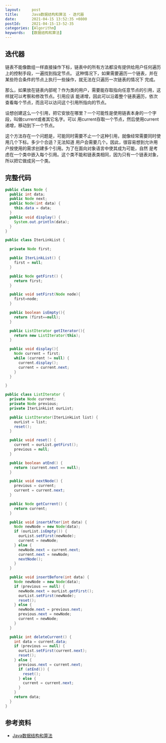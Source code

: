 ```yaml
---
layout:     post
title:      Java数据结构和算法 - 迭代器
date:       2021-04-15 13:52:35 +0800
postId:     2021-04-15-13-52-35
categories: [Algorithm]
keywords:   [数据结构和算法]
---
```


## 迭代器
链表不能像数组一样直接操作下标，链表中的所有方法都没有提供给用户任何遍历上的控制手段，一遍找到指定节点。
这种情况下，如果需要遍历一个链表，并在某些符合条件的节点上执行一些操作，就无法在只遍历一次链表的情况下
完成。

那么，如果放在链表内部呢？作为类的用户，需要能存取指向任意节点的引用，这样就可以考察和修改节点。引用应该
能递增，因此可以沿着整个链表遍历，依次查看每个节点，而且可以访问这个引用所指向的节点。

设想创建这么一个引用，把它安放在哪里？一个可能性是使用链表本身的一个字段，叫做current或者其它名字。可以
用current存取一个节点，然后使用current递增，移动到下一个节点。

这个方法存在一个问题是，可能同时需要不止一个这种引用，就像经常需要同时使用几个下标。多少个合适？无法知道
用户会需要几个。因此，很容易想到允许用户按使用的需求创建多个引用。为了在面向对象语言中使其成为可能，自然
是考虑在一个类中嵌入每个引用。这个类不能和链表类相同，因为只有一个链表对象，所以把它做成另一个类。

## 完整代码
```java
public class Node {
  public int data;
  public Node next;
  public Node(int data) {
    this.data = data;
  }
  public void display() {
    System.out.println(data);
  }
}
```
```java
public class IterLinkList {

  private Node first;

  public IterLinkList() {
    first = null;
  }

  public Node getFirst() {
    return first;
  }

  public void setFirst(Node node){
    first=node;
  }

  public boolean isEmpty(){
    return (first==null);
  }

  public ListIterator getIterator(){
    return new ListIterator(this);
  }

  public void display(){
    Node current = first;
    while (current != null) {
      current.display();
      current = current.next;
    }
  }

}
```
```java
public class ListIterator {
  private Node current;
  private Node previous;
  private IterLinkList ourList;

  public ListIterator(IterLinkList list) {
    ourList = list;
    reset();
  }

  public void reset() {
    current = ourList.getFirst();
    previous = null;
  }

  public boolean atEnd() {
    return (current.next == null);
  }

  public void nextNode() {
    previous = current;
    current = current.next;
  }

  public Node getCurrent() {
    return current;
  }

  public void insertAfter(int data) {
    Node newNode = new Node(data);
    if (ourList.isEmpty()) {
      ourList.setFirst(newNode);
      current = newNode;
    } else {
      newNode.next = current.next;
      current.next = newNode;
      nextNode();
    }
  }

  public void insertBefore(int data) {
    Node newNode = new Node(data);
    if (previous == null) {
      newNode.next = ourList.getFirst();
      ourList.setFirst(newNode);
      reset();
    } else {
      newNode.next = previous.next;
      previous.next = newNode;
      current = newNode;
    }
  }

  public int deleteCurrent() {
    int data = current.data;
    if (previous == null) {
      ourList.setFirst(current.next);
      reset();
    } else {
      previous.next = current.next;
      if (atEnd()) {
        reset();
      } else {
        current = current.next;
      }
    }
    return data;
  }
}
```

## 参考资料
* [Java数据结构和算法](https://book.douban.com/subject/1144007/)
